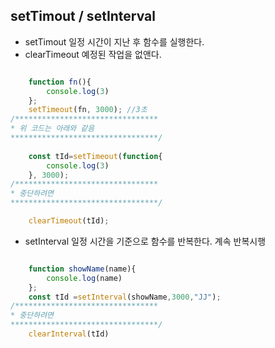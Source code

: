 ## setTimout / setInterval

- setTimout 일정 시간이 지난 후 함수를 실행한다.
- clearTimeout 예정된 작업을 없앤다.
```javascript

    function fn(){
        console.log(3)
    };
    setTimeout(fn, 3000); //3초
/********************************
* 위 코드는 아래와 같음
*********************************/
 
    const tId=setTimeout(function{
        console.log(3)
    }, 3000);
/********************************
* 중단하려면
*********************************/

    clearTimeout(tId);
```


- setInterval 일정 시간을 기준으로 함수를 반복한다. 계속 반복시행
```javascript

    function showName(name){
        console.log(name)
    };
    const tId =setInterval(showName,3000,"JJ");
/********************************
* 중단하려면
*********************************/
    clearInterval(tId)

```